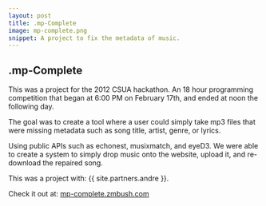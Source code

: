 ```yaml
---
layout: post
title: .mp-Complete
image: mp-complete.png
snippet: A project to fix the metadata of music.
---
```

## .mp-Complete 

This was a project for the 2012 CSUA hackathon. An 18 hour programming
competition that began at 6:00 PM on February 17th, and ended at noon the
following day. 

The goal was to create a tool where a user could simply take mp3 files that were
missing metadata such as song title, artist, genre, or lyrics. 

Using public APIs such as echonest, musixmatch, and eyeD3. We were able to
create a system to simply drop music onto the website, upload it, and
re-download the repaired song. 

This was a project with: {{ site.partners.andre }}.

Check it out at: [mp-complete.zmbush.com](http://mp-complete.zmbush.com/) 


